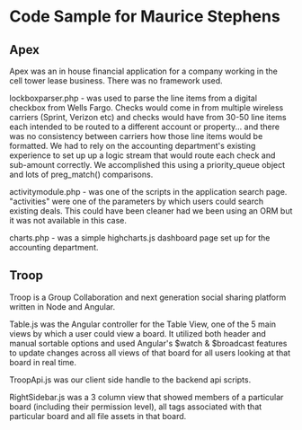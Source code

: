 # Code Sample for Maurice Stephens

## Apex

Apex was an in house financial application for a company working in the cell tower lease business. There was no framework used.

lockboxparser.php - was used to parse the line items from a digital checkbox from Wells Fargo. Checks would come in from multiple wireless carriers (Sprint, Verizon etc) and checks would have from 30-50 line items each intended to be routed to a different account or property... and there was no consistency between carriers how those line items would be formatted. We had to rely on the accounting department's existing experience to set up up a logic stream that would route each check and sub-amount correctly. We accomplished this using a priority_queue object and lots of preg_match() comparisons.

activitymodule.php - was one of the scripts in the application search page. "activities" were one of the parameters by which users could search existing deals. This could have been cleaner had we been using an ORM but it was not available in this case.

charts.php - was a simple highcharts.js dashboard page set up for the accounting department.

## Troop

Troop is a Group Collaboration and next generation social sharing platform written in Node and Angular.  

Table.js was the Angular controller for the Table View, one of the 5 main views by which a user could view a board. It utilized both header and manual sortable options and used Angular's $watch & $broadcast features to update changes across all views of that board for all users looking at that board in real time. 

TroopApi.js was our client side handle to the backend api scripts.

RightSidebar.js was a 3 column view that showed members of a particular board (including their permission level), all tags associated with that particular board and all file assets in that board. 
